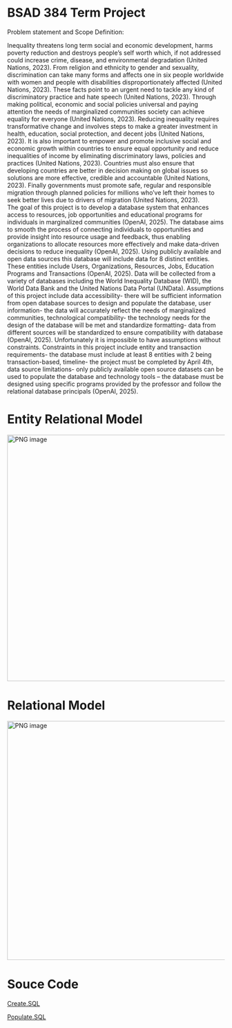 # BSAD 384 Term Project
Problem statement and Scope Definition:

Inequality threatens long term social and economic development, harms poverty reduction and destroys people’s self worth which, if not addressed could increase crime, disease, and environmental degradation (United Nations, 2023). From religion and ethnicity to gender and sexuality, discrimination can take many forms and affects one in six people worldwide with women and people with disabilities disproportionately affected (United Nations, 2023). These facts point to an urgent need to tackle any kind of discriminatory practice and hate speech (United Nations, 2023). Through making political, economic and social policies universal and paying attention the needs of marginalized communities society can achieve equality for everyone (United Nations, 2023). Reducing inequality requires transformative change and involves steps to make a greater investment in health, education, social protection, and decent jobs (United Nations, 2023). It is also important to empower and promote inclusive social and economic growth within countries to ensure equal opportunity and reduce inequalities of income by eliminating discriminatory laws, policies and practices (United Nations, 2023). Countries must also ensure that developing countries are better in decision making on global issues so solutions are more effective, credible and accountable (United Nations, 2023). Finally governments must promote safe, regular and responsible migration through planned policies for millions who’ve left their homes to seek better lives due to drivers of migration (United Nations, 2023).  
The goal of this project is to develop a database system that enhances access to resources, job opportunities and educational programs for individuals in marginalized communities (OpenAI, 2025). The database aims to smooth the process of connecting individuals to opportunities and provide insight into resource usage and feedback, thus enabling organizations to allocate resources more effectively and make data-driven decisions to reduce inequality (OpenAI, 2025). Using publicly available and open data sources this database will include data for 8 distinct entities. These entities include Users, Organizations, Resources, Jobs, Education Programs and Transactions (OpenAI, 2025). Data will be collected from a variety of databases including the World Inequality Database (WID), the World Data Bank and the United Nations Data Portal (UNData). Assumptions of this project include data accessibility- there will be sufficient information from open database sources  to design and populate the database, user information- the data will accurately reflect the needs of marginalized communities, technological compatibility- the technology needs for the design of the database will be met and standardize formatting- data from different sources will be standardized to ensure compatibility with database (OpenAI, 2025). Unfortunately it is impossible to have assumptions without constraints. Constraints in this project include entity and transaction requirements- the database must include at least 8 entities with 2 being transaction-based, timeline- the project must be completed by April 4th, data source limitations- only publicly available open source datasets can be used to populate the database and technology tools – the database must be designed using specific programs provided by the professor and follow the relational database principals (OpenAI, 2025).

# Entity Relational Model

<img width="569" alt="PNG image" src="https://github.com/user-attachments/assets/52f5491b-e042-45fb-8e3e-a321a68f0991" />

# Relational Model

<img width="552" alt="PNG image" src="https://github.com/user-attachments/assets/50b64494-5732-43e1-8e09-eebcd98154d8" />

# Souce Code

[Create.SQL](https://github.com/sambenoit238/BSAD384Milestone4/blob/1bd5d94eae100e4f8e1ea7e3a0a3a85e2365002b/create.sql)

[Populate.SQL](https://github.com/sambenoit238/BSAD384Milestone4/blob/ca22c8ffb421416032feac6c31301f42817ef8d6/populate.sql)
